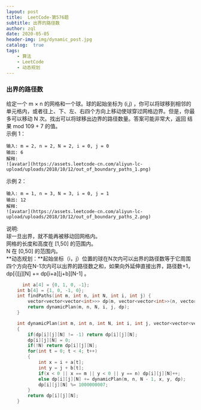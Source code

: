 ```yaml
---
layout: post
title:  LeetCode-第576题
subtitle: 出界的路径数
author: zql
date: 2020-05-05
header-img: img/dynamic_post.jpg
catalog:  true
tags:
    - 算法
    - LeetCode
    - 动态规划
---
```

### 出界的路径数  
给定一个 m × n 的网格和一个球。球的起始坐标为 (i,j) ，你可以将球移到相邻的单元格内，或者往上、下、左、右四个方向上移动使球穿过网格边界。但是，你最多可以移动 N 次。找出可以将球移出边界的路径数量。答案可能非常大，返回 结果 mod 109 + 7 的值。  
示例 1：  
```
输入: m = 2, n = 2, N = 2, i = 0, j = 0
输出: 6
解释:
![avatar](https://assets.leetcode-cn.com/aliyun-lc-upload/uploads/2018/10/12/out_of_boundary_paths_1.png)  
```
示例 2：
```
输入: m = 1, n = 3, N = 3, i = 0, j = 1  
输出: 12  
解释:  
![avatar](https://assets.leetcode-cn.com/aliyun-lc-upload/uploads/2018/10/12/out_of_boundary_paths_2.png)  
```
说明:  
球一旦出界，就不能再被移动回网格内。  
网格的长度和高度在 [1,50] 的范围内。  
N 在 [0,50] 的范围内。  
**动态规划：**起始坐标（i，j）位置的球在N次内可以出界的路径数等于它周围四个方向在N-1次内可以出界的路径数之和，如果向外延伸直接出界，路径数+1，dp[i][j][N] += dp[i+a][j+b][N-1] 。
```c++
	  int a[4] = {0, 1, 0, -1};
    int b[4] = {1, 0, -1, 0}; 
    int findPaths(int m, int n, int N, int i, int j) {
        vector<vector<vector<int>>> dp(m, vector<vector<int>>(n, vector<int>(N + 1, -1)));
        return dynamicPlan(m, n, N, i, j, dp);
    }

    int dynamicPlan(int m, int n, int N, int i, int j, vector<vector<vector<int>>>& dp)
    {
        if(dp[i][j][N] != -1) return dp[i][j][N];
        dp[i][j][N] = 0;
        if(!N) return dp[i][j][N];
        for(int t = 0; t < 4; t++)
        {
            int x = i + a[t];
            int y = j + b[t];
            if(x < 0 || x == m || y < 0 || y == n) dp[i][j][N]++;
            else dp[i][j][N] += dynamicPlan(m, n, N - 1, x, y, dp);
            dp[i][j][N] %= 1000000007;
        }
        return dp[i][j][N];
    }
```
